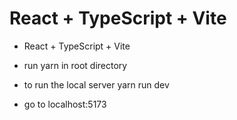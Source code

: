 # React + TypeScript + Vite

- React + TypeScript + Vite

- run yarn in root directory

- to run the local server yarn run dev

- go to localhost:5173
